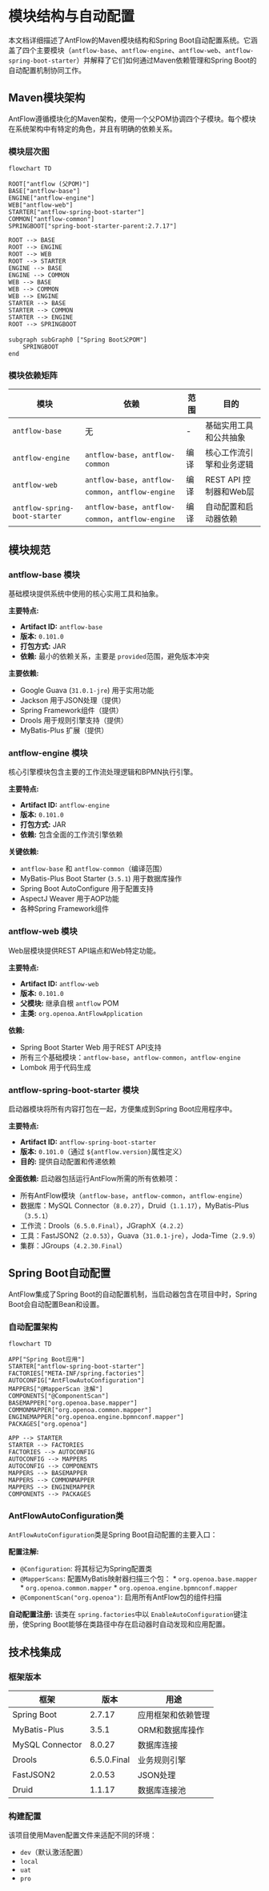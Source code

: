 # 模块结构与自动配置


本文档详细描述了AntFlow的Maven模块结构和Spring Boot自动配置系统。它涵盖了四个主要模块（`antflow-base`、`antflow-engine`、`antflow-web`、`antflow-spring-boot-starter`）并解释了它们如何通过Maven依赖管理和Spring Boot的自动配置机制协同工作。

## Maven模块架构

AntFlow遵循模块化的Maven架构，使用一个父POM协调四个子模块。每个模块在系统架构中有特定的角色，并且有明确的依赖关系。

### 模块层次图

```mermaid
flowchart TD

ROOT["antflow (父POM)"]
BASE["antflow-base"]
ENGINE["antflow-engine"]
WEB["antflow-web"]
STARTER["antflow-spring-boot-starter"]
COMMON["antflow-common"]
SPRINGBOOT["spring-boot-starter-parent:2.7.17"]

ROOT --> BASE
ROOT --> ENGINE
ROOT --> WEB
ROOT --> STARTER
ENGINE --> BASE
ENGINE --> COMMON
WEB --> BASE
WEB --> COMMON
WEB --> ENGINE
STARTER --> BASE
STARTER --> COMMON
STARTER --> ENGINE
ROOT --> SPRINGBOOT

subgraph subGraph0 ["Spring Boot父POM"]
    SPRINGBOOT
end
```


### 模块依赖矩阵

| 模块                            | 依赖                                                     | 范围 | 目的                     |
| ------------------------------- | -------------------------------------------------------- | ---- | ------------------------ |
| `antflow-base`                | 无                                                       | -    | 基础实用工具和公共抽象   |
| `antflow-engine`              | `antflow-base`，`antflow-common`                     | 编译 | 核心工作流引擎和业务逻辑 |
| `antflow-web`                 | `antflow-base`，`antflow-common`，`antflow-engine` | 编译 | REST API 控制器和Web层   |
| `antflow-spring-boot-starter` | `antflow-base`，`antflow-common`，`antflow-engine` | 编译 | 自动配置和启动器依赖     |

## 模块规范

### antflow-base 模块

基础模块提供系统中使用的核心实用工具和抽象。

**主要特点:**

* **Artifact ID:** `antflow-base`
* **版本:** `0.101.0`
* **打包方式:** JAR
* **依赖:** 最小的依赖关系，主要是 `provided`范围，避免版本冲突

**主要依赖:**

* Google Guava (`31.0.1-jre`) 用于实用功能
* Jackson 用于JSON处理（提供）
* Spring Framework组件（提供）
* Drools 用于规则引擎支持（提供）
* MyBatis-Plus 扩展（提供）

### antflow-engine 模块

核心引擎模块包含主要的工作流处理逻辑和BPMN执行引擎。

**主要特点:**

* **Artifact ID:** `antflow-engine`
* **版本:** `0.101.0`
* **打包方式:** JAR
* **依赖:** 包含全面的工作流引擎依赖

**关键依赖:**

* `antflow-base` 和 `antflow-common`（编译范围）
* MyBatis-Plus Boot Starter (`3.5.1`) 用于数据库操作
* Spring Boot AutoConfigure 用于配置支持
* AspectJ Weaver 用于AOP功能
* 各种Spring Framework组件

### antflow-web 模块

Web层模块提供REST API端点和Web特定功能。

**主要特点:**

* **Artifact ID:** `antflow-web`
* **版本:** `0.101.0`
* **父模块:** 继承自根 `antflow` POM
* **主类:** `org.openoa.AntFlowApplication`

**依赖:**

* Spring Boot Starter Web 用于REST API支持
* 所有三个基础模块：`antflow-base`，`antflow-common`，`antflow-engine`
* Lombok 用于代码生成

### antflow-spring-boot-starter 模块

启动器模块将所有内容打包在一起，方便集成到Spring Boot应用程序中。

**主要特点:**

* **Artifact ID:** `antflow-spring-boot-starter`
* **版本:** `0.101.0`（通过 `${antflow.version}`属性定义）
* **目的:** 提供自动配置和传递依赖

**全面依赖:**
启动器包括运行AntFlow所需的所有依赖项：

* 所有AntFlow模块（`antflow-base`，`antflow-common`，`antflow-engine`）
* 数据库：MySQL Connector（`8.0.27`），Druid（`1.1.17`），MyBatis-Plus（`3.5.1`）
* 工作流：Drools（`6.5.0.Final`），JGraphX（`4.2.2`）
* 工具：FastJSON2（`2.0.53`），Guava（`31.0.1-jre`），Joda-Time（`2.9.9`）
* 集群：JGroups（`4.2.30.Final`）

## Spring Boot自动配置

AntFlow集成了Spring Boot的自动配置机制，当启动器包含在项目中时，Spring Boot会自动配置Bean和设置。

### 自动配置架构

```mermaid
flowchart TD

APP["Spring Boot应用"]
STARTER["antflow-spring-boot-starter"]
FACTORIES["META-INF/spring.factories"]
AUTOCONFIG["AntFlowAutoConfiguration"]
MAPPERS["@MapperScan 注解"]
COMPONENTS["@ComponentScan"]
BASEMAPPER["org.openoa.base.mapper"]
COMMONMAPPER["org.openoa.common.mapper"]
ENGINEMAPPER["org.openoa.engine.bpmnconf.mapper"]
PACKAGES["org.openoa"]

APP --> STARTER
STARTER --> FACTORIES
FACTORIES --> AUTOCONFIG
AUTOCONFIG --> MAPPERS
AUTOCONFIG --> COMPONENTS
MAPPERS --> BASEMAPPER
MAPPERS --> COMMONMAPPER
MAPPERS --> ENGINEMAPPER
COMPONENTS --> PACKAGES
```


### AntFlowAutoConfiguration类

`AntFlowAutoConfiguration`类是Spring Boot自动配置的主要入口：

**配置注解:**

* `@Configuration`: 将其标记为Spring配置类
* `@MapperScans`: 配置MyBatis映射器扫描三个包： * `org.openoa.base.mapper` * `org.openoa.common.mapper` * `org.openoa.engine.bpmnconf.mapper`
* `@ComponentScan("org.openoa")`: 启用所有AntFlow包的组件扫描

**自动配置注册:**
该类在 `spring.factories`中以 `EnableAutoConfiguration`键注册，使Spring Boot能够在类路径中存在启动器时自动发现和应用配置。

## 技术栈集成

### 框架版本

| 框架            | 版本        | 用途               |
| --------------- | ----------- | ------------------ |
| Spring Boot     | 2.7.17      | 应用框架和依赖管理 |
| MyBatis-Plus    | 3.5.1       | ORM和数据库操作    |
| MySQL Connector | 8.0.27      | 数据库连接         |
| Drools          | 6.5.0.Final | 业务规则引擎       |
| FastJSON2       | 2.0.53      | JSON处理           |
| Druid           | 1.1.17      | 数据库连接池       |

### 构建配置

该项目使用Maven配置文件来适配不同的环境：

* `dev`（默认激活配置）
* `local`
* `uat`
* `pro`
